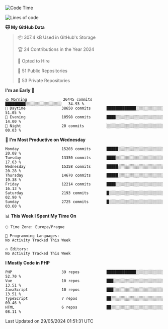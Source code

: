 <!--START_SECTION:waka-->
![Code Time](http://img.shields.io/badge/Code%20Time-1%2C583%20hrs%2058%20mins-blue)

![Lines of code](https://img.shields.io/badge/From%20Hello%20World%20I%27ve%20Written-24.1%20million%20lines%20of%20code-blue)

**🐱 My GitHub Data** 

> 📦 307.4 kB Used in GitHub's Storage 
 > 
> 🏆 24 Contributions in the Year 2024
 > 
> 💼 Opted to Hire
 > 
> 📜 51 Public Repositories 
 > 
> 🔑 53 Private Repositories 
 > 
**I'm an Early 🐤** 

```text
🌞 Morning                26445 commits       █████████░░░░░░░░░░░░░░░░   34.93 % 
🌆 Daytime                38650 commits       █████████████░░░░░░░░░░░░   51.05 % 
🌃 Evening                10598 commits       ████░░░░░░░░░░░░░░░░░░░░░   14.00 % 
🌙 Night                  20 commits          ░░░░░░░░░░░░░░░░░░░░░░░░░   00.03 % 
```
📅 **I'm Most Productive on Wednesday** 

```text
Monday                   15203 commits       █████░░░░░░░░░░░░░░░░░░░░   20.08 % 
Tuesday                  13350 commits       ████░░░░░░░░░░░░░░░░░░░░░   17.63 % 
Wednesday                15358 commits       █████░░░░░░░░░░░░░░░░░░░░   20.28 % 
Thursday                 14670 commits       █████░░░░░░░░░░░░░░░░░░░░   19.38 % 
Friday                   12214 commits       ████░░░░░░░░░░░░░░░░░░░░░   16.13 % 
Saturday                 2193 commits        █░░░░░░░░░░░░░░░░░░░░░░░░   02.90 % 
Sunday                   2725 commits        █░░░░░░░░░░░░░░░░░░░░░░░░   03.60 % 
```


📊 **This Week I Spent My Time On** 

```text
🕑︎ Time Zone: Europe/Prague

💬 Programming Languages: 
No Activity Tracked This Week

🔥 Editors: 
No Activity Tracked This Week
```

**I Mostly Code in PHP** 

```text
PHP                      39 repos            █████████████░░░░░░░░░░░░   52.70 % 
Vue                      10 repos            ███░░░░░░░░░░░░░░░░░░░░░░   13.51 % 
JavaScript               10 repos            ███░░░░░░░░░░░░░░░░░░░░░░   13.51 % 
TypeScript               7 repos             ██░░░░░░░░░░░░░░░░░░░░░░░   09.46 % 
HTML                     6 repos             ██░░░░░░░░░░░░░░░░░░░░░░░   08.11 % 
```




 Last Updated on 29/05/2024 01:51:31 UTC
<!--END_SECTION:waka-->
<!--
**AlexKratky/AlexKratky** is a ✨ _special_ ✨ repository because its `README.md` (this file) appears on your GitHub profile.

Here are some ideas to get you started:

- 🔭 I’m currently working on ...
- 🌱 I’m currently learning ...
- 👯 I’m looking to collaborate on ...
- 🤔 I’m looking for help with ...
- 💬 Ask me about ...
- 📫 How to reach me: ...
- 😄 Pronouns: ...
- ⚡ Fun fact: ...
-->
